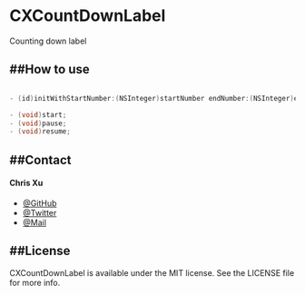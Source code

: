 CXCountDownLabel
================

Counting down label

##How to use
---

```Objective-C

- (id)initWithStartNumber:(NSInteger)startNumber endNumber:(NSInteger)endNumber countDownHandeler:(CXCountDownHandler)countDownHandeler;

- (void)start;
- (void)pause;
- (void)resume;

```

##Contact
---
#### Chris Xu

 * [@GitHub](https://github.com/ChrisXu1221)
 * [@Twitter](https://twitter.com/taterctl)
 * [@Mail](mailto:taterctl@gmail.com)
 
 ##License
---
CXCountDownLabel is available under the MIT license. See the LICENSE file for more info. 